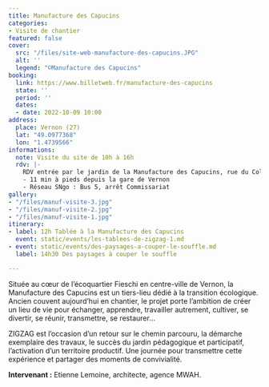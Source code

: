 ```yaml
---
title: Manufacture des Capucins
categories:
- Visite de chantier
featured: false
cover:
  src: "/files/site-web-manufacture-des-capucins.JPG"
  alt: ''
  legend: "©Manufacture des Capucins"
booking:
  link: https://www.billetweb.fr/manufacture-des-capucins
  state: ''
  period: ''
  dates:
  - date: 2022-10-09 10:00
address:
  place: Vernon (27)
  lat: "49.0977368"
  lon: "1.4739566"
informations:
  note: Visite du site de 10h à 16h
  rdv: |-
    RDV entrée par le jardin de la Manufacture des Capucins, rue du Colonel Théodore Fieschi
    - 11 min à pieds depuis la gare de Vernon
    - Réseau SNgo : Bus 5, arrêt Commissariat
gallery:
- "/files/manuf-visite-3.jpg"
- "/files/manuf-visite-2.jpg"
- "/files/manuf-visite-1.jpg"
itinerary:
- label: 12h Tablée à la Manufacture des Capucins
  event: static/events/les-tablees-de-zigzag-1.md
- event: static/events/des-paysages-a-couper-le-souffle.md
  label: 14h30 Des paysages à couper le souffle

---
```

Située au cœur de l’écoquartier Fieschi en centre-ville de Vernon, la Manufacture des Capucins est un tiers-lieu dédié à la transition écologique. Ancien couvent aujourd’hui en chantier, le projet porte l’ambition de créer un lieu de vie pour échanger, apprendre, travailler autrement, cultiver, se divertir, se réunir, transmettre, se restaurer…

ZIGZAG est l’occasion d’un retour sur le chemin parcouru, la démarche exemplaire des travaux, le succès du jardin pédagogique et participatif, l’activation d’un territoire productif. Une journée pour transmettre cette expérience et partager des moments de convivialité.

**Intervenant :** Etienne Lemoine, architecte, agence MWAH.